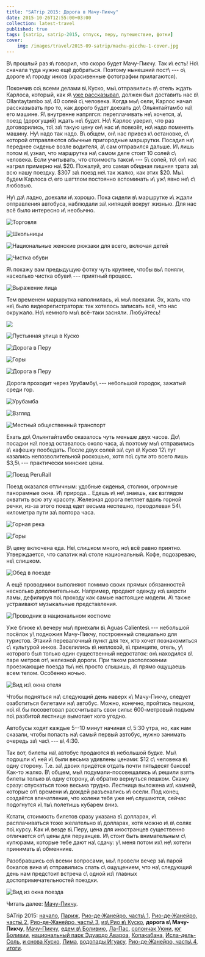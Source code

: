 ```yaml
---
title: "SATrip 2015: Дорога в Мачу-Пикчу"
date: 2015-10-26T12:55:00+03:00
collection: latest-travel
published: true
tags: [satrip, satrip-2015, отпуск, перу, путешествие, фотки]
cover:
    img: /images/travel/2015-09-satrip/machu-picchu-1-cover.jpg
---
```


В\ прошлый раз я\ говорил, что скоро будет Мачу-Пикчу. Так и\ есть! Но\ сначала туда нужно ещё добраться. Поэтому
нынешний пост\ --- о\ дороге к\ городу инков (красивенные фотографии прилагаются).

<!--more-->

Покончив со\ всеми делами в\ Куско, мы\ отправились в\ отель ждать Карлоса, который, как я\ [уже рассказывал][cusco],
должен был доставить нас в\ Ollantaytambo за\ 40 солей с\ человека. Когда мы\ сели, Карлос начал рассказывать про то,
как дорого будет доехать до\ Ольянтайтамбо на\ его машине. Я\ внутренне напрягся: переплачивать не\ хочется, а\ поезд
(дорогущий) ждать не\ будет. Но\ Карлос уверил, что раз договорились, то\ за\ такую цену он\ нас и\ повезёт, но\ надо
поменять машину. Ну\ надо так надо. В\ общем, он\ нас привез к\ остановке, с\ которой отправляются обычные пригородные
маршрутки. Посадил на\ переднее сиденье возле водителя, а\ сам отправился дальше. И\ лишь потом я\ узнал, что маршрутка
на\ самом деле стоит 10 солей с\ человека. Если учитывать, что стоимость такси\ --- 5\ солей, то\ он\ нас нагрел
примерно на\ $20. Пожалуй, это самая обидная лишняя трата за\ всю нашу поездку. $307 за\ поезд не\ так жалко, как этих
$20. Мы\ будем Карлоса с\ его шаттлом постоянно вспоминать и\ уж\ явно не\ с\ любовью.

Ну\ да\ ладно, доехали и\ хорошо. Пока сидели в\ маршрутке и\ ждали отправления автобуса, наблюдали за\ кипящей вокруг
жизнью. Для нас всё было интересно и\ необычно.

![Торговля](/images/travel/2015-09-satrip/cusco-2-trade.jpg "Торговля")

![Школьницы](/images/travel/2015-09-satrip/cusco-2-schoolgirls.jpg "Школьницы")

![Национальные женские рюкзаки для всего, включая детей](/images/travel/2015-09-satrip/cusco-2-women.jpg "Национальные женские рюкзаки для всего, включая детей")

![Чистка обуви](/images/travel/2015-09-satrip/cusco-2-shoe-cleaning.jpg "Чистка обуви")

Я\ покажу вам предыдущую фотку чуть крупнее, чтобы вы\ поняли, насколько чистка обуви\ --- приятный процесс.

![](/images/travel/2015-09-satrip/cusco-2-shoe-cleaning-2.jpg "Выражение лица")

Тем временем маршрутка наполнилась, и\ мы\ поехали. Эх, жаль что не\ было видеорегистратора: так хотелось записать всё,
что нас окружало. Но\ немного мы\ всё-таки засняли. Любуйтесь!

![](https://www.youtube.com/watch?v=kEQ6f6juI4M)

![](/images/travel/2015-09-satrip/ollantaytambo-road-1.jpg "Пустынная улица в Куско")

![](/images/travel/2015-09-satrip/ollantaytambo-road-2.jpg "Дорога в Перу")

![](/images/travel/2015-09-satrip/ollantaytambo-road-3.jpg "Горы")

![](/images/travel/2015-09-satrip/ollantaytambo-road-4.jpg "Дорога в Перу")

Дорога проходит через Урубамбу\ --- небольшой городок, зажатый среди гор.

![Урубамба](/images/travel/2015-09-satrip/urubamba.jpg "Урубамба")

![Взгляд](/images/travel/2015-09-satrip/urubamba-sight.jpg "Взгляд")

![Местный общественный транспорт](/images/travel/2015-09-satrip/urubamba-transport.jpg "Местный общественный транспорт")

Ехать до\ Ольянтайтамбо оказалось чуть меньше двух часов. До\ посадки на\ поезд оставалось около часа, а\ поэтому
мы\ отправились в\ кафешку пообедать. После двух солей за\ суп в\ Куско 12\ тут казались непозволительной роскошью,
хотя по\ сути это всего лишь $3,5\ --- практически минские цены.

![](/images/travel/2015-09-satrip/ollantaytambo-train.jpg "Поезд PeruRail")

Поезд оказался отличным: удобные сиденья, столики, огромные панорамные окна. И\ природа... Едешь и\ не\ знаешь, как
взглядом охватить всю эту красоту. Железная дорога петляет вдоль горной речки, из-за этого поезд едет весьма неспешно,
преодолевая 54\ километра пути за\ полтора часа.

![](/images/travel/2015-09-satrip/ollantaytambo-train-window-1.jpg "Горная река")

![](/images/travel/2015-09-satrip/ollantaytambo-train-window-2.jpg "Горы")

В\ цену включена еда. Не\ слишком много, но\ всё равно приятно. Утверждается, что салатик на\ столе национальный. Кофе,
подозреваю, не\ слишком.

![](/images/travel/2015-09-satrip/ollantaytambo-train-food.jpg "Обед в поезде")

А ещё проводники выполняют помимо своих прямых обязанностей несколько дополнительных. Например, продают одежду
из\ шерсти ламы, дефилируя по\ проходу как самые настоящие модели. А\ также устраивают музыкальные представления.

![](/images/travel/2015-09-satrip/ollantaytambo-train-show.jpg "Проводник в национальном костюме")

Уже ближе к\ вечеру мы\ приехали в\ Aguas Calientes\ --- небольшой посёлок у\ подножия Мачу-Пикчу, построенный
специально для туристов. Этакий перевалочный пункт для тех, кто хочет познакомиться с\ культурой инков. Заселились
в\ неплохой, в\ принципе, отель, у\ которого был только один существенный недостаток: он\ находился в\ паре метров
от\ железной дороги. При таком расположении проезжающие поезда ты\ не\ просто слышишь, а\ прямо ощущаешь всем телом.
Особенно ночью.

![Вид из\ окна отеля](/images/travel/2015-09-satrip/machu-picchu-1-hotel.jpg "Вид из окна отеля")

Чтобы подняться на\ следующий день наверх к\ Мачу-Пикчу, следует озаботиться билетами на\ автобус. Можно, конечно,
пройтись пешком, но\ я\ бы посоветовал рассчитывать свои силы: 600-метровый подъем по\ разбитой лестнице вымотает кого
угодно.

Автобусы ходят каждые 5--10 минут начиная с\ 5:30 утра, но, как нам сказали, чтобы попасть на\ самый первый автобус,
нужно занимать очередь за\ час\ --- в\ 4:30.

Так вот, билеты на\ автобус продаются в\ небольшой будке. Мы\ подошли к\ ней и\ были весьма удивлены ценами: $12
с\ человека в\ одну сторону. Т.е. за\ двоих придётся отдать почти пятьдесят баксов! Как-то жалко. В\ общем,
мы\ подумали-посовещались и\ решили взять билеты только в\ одну сторону, а\ обратно вернуться пешком. Скажу сразу:
спускаться тоже весьма трудно. Лестница выложена из\ камней, которые от\ времени и\ дождей разъехались и\ осели. Под
конец создаётся впечатление, что колени тебя уже не\ слушаются, сейчас подогнутся и\ ты\ полетишь кубарем вниз.

Кстати, стоимость билетов сразу указана в\ долларах, и\ расплачиваться тоже желательно в\ долларах, хотя можно
и\ в\ солях по\ курсу. Как и\ везде в\ Перу, цена для иностранцев существенно отличается от\ цены для перуанцев.
И\ стоит быть внимательным с\ купюрами, которые тебе дают на\ сдачу: у\ меня потом их\ не\ хотели принимать
в\ обменнике.

Разобравшись со\ всеми вопросами, мы\ провели вечер за\ парой бокалов вина и\ отправились спать с\ ощущением, что
на\ следующий день нам предстоит встреча с\ одной из\ главных достопримечательностей поездки.

![](/images/travel/2015-09-satrip/ollantaytambo-train-last.jpg "Вид из окна поезда")

Читать далее: [Мачу-Пикчу](/post/satrip-2015-machu-picchu/).

SATrip 2015:
[начало](/post/satrip-2015-paris/),
[Париж](/post/satrip-2015-paris/),
[Рио-де-Жанейро, часть\ 1](/post/satrip-2015-rio-1/),
[Рио-де-Жанейро, часть\ 2](/post/satrip-2015-rio-2/),
[Рио-де-Жанейро, часть\ 3](/post/satrip-2015-rio-3/),
[из\ Рио в\ Куско](/post/satrip-2015-rio-to-cusco/),
**дорога в\ Мачу-Пикчу**,
[Мачу-Пикчу](/post/satrip-2015-machu-picchu/),
[едем в\ Боливию](/post/satrip-2015-to-bolivia/),
[Ла-Пас](/post/satrip-2015-la-paz/),
[солончак Уюни](/post/satrip-2015-uyuni-salt-flats/),
[юг Боливии](/post/satrip-2015-south-of-bolivia/),
[национальный парк Эдуардо Авароа](/post/satrip-2015-bolivia-national-park/),
[Копакабана](/post/satrip-2015-copacabana/),
[Исла-дель-Соль](/post/satrip-2015-isla-del-sol/),
[и снова Куско](/post/satrip-2015-cusco-again/),
[Лима](/post/satrip-2015-lima/),
[водопады Игуасу](/post/satrip-2015-iguazu-falls),
[Рио-де-Жанейро, часть\ 4](/post/satrip-2015-rio-4/),
[итоги](/post/satrip-2015-results/).

[cusco]: /post/satrip-2015-rio-to-cusco/
